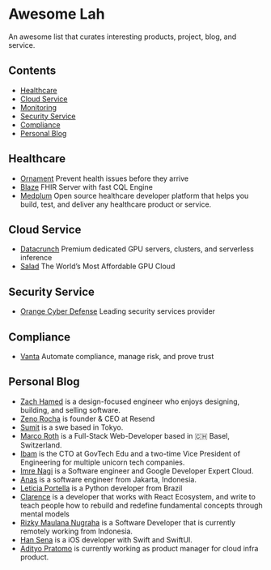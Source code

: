 # Awesome Lah
An awesome list that curates interesting products, project, blog, and service.

## Contents
- [Healthcare](#healthcare)
- [Cloud Service](#cloud-service)
- [Monitoring](#monitoring)
- [Security Service](#security-service)
- [Compliance](#compliance)
- [Personal Blog](#personal-blog)

## Healthcare
- [Ornament](https://ornament.health/) Prevent health issues before they arrive
- [Blaze](https://samply.github.io/blaze/) FHIR Server with fast CQL Engine
- [Medplum](https://www.medplum.com/) Open source healthcare developer platform that helps you build, test, and deliver any healthcare product or service.

## Cloud Service
- [Datacrunch](https://datacrunch.io/) Premium dedicated GPU servers, clusters, and serverless inference
- [Salad](https://salad.com/) The World’s Most Affordable GPU Cloud

## Security Service
- [Orange Cyber Defense](https://www.orangecyberdefense.com/) Leading security services provider

## Compliance
- [Vanta](https://www.vanta.com/) Automate compliance, manage risk, and prove trust

## Personal Blog
- [Zach Hamed](https://zmh.org/) is a design-focused engineer who enjoys designing, building, and selling software.
- [Zeno Rocha](https://zenorocha.com/) is founder & CEO at Resend
- [Sumit](https://www.sumit.ml/) is a swe based in Tokyo.
- [Marco Roth](https://marcoroth.dev/) is a Full-Stack Web-Developer based in 🇨🇭 Basel, Switzerland.
- [Ibam](https://ibam.id/) is the CTO at GovTech Edu and a two-time Vice President of Engineering for multiple unicorn tech companies.
- [Imre Nagi](https://imrenagi.com/#google_vignette) is a Software engineer and Google Developer Expert Cloud.
- [Anas](https://www.jurnalanas.com/) is a software engineer from Jakarta, Indonesia.
- [Leticia Portella](https://leportella.com/) is a Python developer from Brazil
- [Clarence](https://theodorusclarence.com/) is a developer that works with React Ecosystem, and write to teach people how to rebuild and redefine fundamental concepts through mental models
- [Rizky Maulana Nugraha](https://maulana.id/) is a Software Developer that is currently remotely working from Indonesia.
- [Han Sena](https://www.hidayatabisena.com/) is a iOS developer with Swift and SwiftUI.
- [Adityo Pratomo](https://adityop.medium.com/) is currently working as product manager for cloud infra product.
